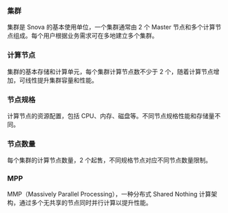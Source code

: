 ### 集群
集群是 Snova 的基本使用单位，一个集群通常由 2 个 Master 节点和多个计算节点组成。每个用户根据业务需求可在多地建立多个集群。

### 计算节点
集群的基本存储和计算单元，每个集群计算节点数不少于 2 个，随着计算节点增加，可线性提升集群容量和性能。

### 节点规格
计算节点的资源配置，包括 CPU、内存、磁盘等。不同节点规格性能和存储量不同。

### 节点数量
每个集群的计算节点数量，2 个起售，不同规格节点对应不同节点数量限制。

### MPP
MMP（Massively Parallel Processing），一种分布式 Shared Nothing 计算架构，通过多个无共享的节点同时并行计算以提升性能。